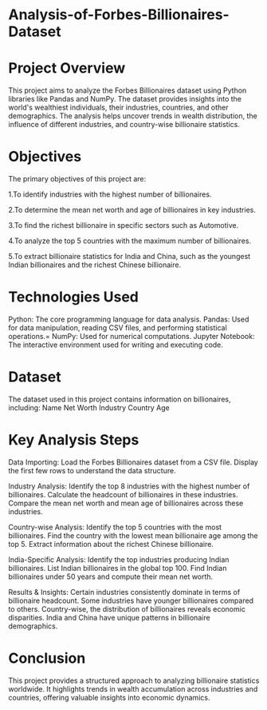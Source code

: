 # Analysis-of-Forbes-Billionaires-Dataset

# Project Overview
This project aims to analyze the Forbes Billionaires dataset using Python libraries like Pandas and NumPy. The dataset provides insights into the world's wealthiest individuals, their industries, countries, and other demographics. The analysis helps uncover trends in wealth distribution, the influence of different industries, and country-wise billionaire statistics.

# Objectives
The primary objectives of this project are:

1.To identify industries with the highest number of billionaires.

2.To determine the mean net worth and age of billionaires in key industries.

3.To find the richest billionaire in specific sectors such as Automotive.

4.To analyze the top 5 countries with the maximum number of billionaires.

5.To extract billionaire statistics for India and China, such as the youngest Indian billionaires and the richest Chinese billionaire.

# Technologies Used
Python: The core programming language for data analysis.
Pandas: Used for data manipulation, reading CSV files, and performing statistical operations.=
NumPy: Used for numerical computations.
Jupyter Notebook: The interactive environment used for writing and executing code.

# Dataset
The dataset used in this project contains information on billionaires, including:
Name
Net Worth
Industry
Country
Age

# Key Analysis Steps
Data Importing:
Load the Forbes Billionaires dataset from a CSV file.
Display the first few rows to understand the data structure.

Industry Analysis:
Identify the top 8 industries with the highest number of billionaires.
Calculate the headcount of billionaires in these industries.
Compare the mean net worth and mean age of billionaires across these industries.

Country-wise Analysis:
Identify the top 5 countries with the most billionaires.
Find the country with the lowest mean billionaire age among the top 5.
Extract information about the richest Chinese billionaire.

India-Specific Analysis:
Identify the top industries producing Indian billionaires.
List Indian billionaires in the global top 100.
Find Indian billionaires under 50 years and compute their mean net worth.

Results & Insights:
Certain industries consistently dominate in terms of billionaire headcount.
Some industries have younger billionaires compared to others.
Country-wise, the distribution of billionaires reveals economic disparities.
India and China have unique patterns in billionaire demographics.

# Conclusion
This project provides a structured approach to analyzing billionaire statistics worldwide. It highlights trends in wealth accumulation across industries and countries, offering valuable insights into economic dynamics.
